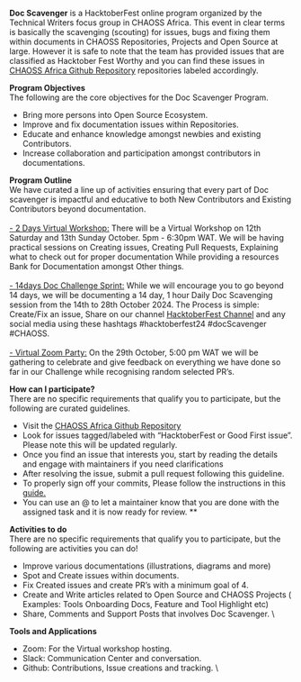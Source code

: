 **Doc Scavenger** is a HacktoberFest online program organized by the Technical Writers focus group in CHAOSS Africa. This event in clear terms is basically the scavenging (scouting) for issues, bugs and fixing them within documents in CHAOSS Repositories, Projects and Open Source at large. However it is safe to note that the team has provided issues that are classified as Hacktober Fest Worthy and you can find these issues in [CHAOSS Africa Github Repository](https://github.com/chaoss/chaoss-africa) repositories labeled accordingly.
 

**Program Objectives** \
The following are the core objectives for the Doc Scavenger Program.
- Bring more persons into Open Source Ecosystem.
- Improve and fix documentation issues within Repositories.
- Educate and enhance knowledge amongst newbies and existing Contributors.
- Increase collaboration and participation amongst contributors in documentations.


**Program Outline** \
We have curated a line up of activities ensuring that every part of Doc scavenger is impactful and educative to both New Contributors and Existing Contributors beyond documentation.  \
 \
<span style="text-decoration:underline;">- 2 Days Virtual Workshop:</span> There will be a Virtual Workshop on 12th Saturday and 13th Sunday October.  5pm - 6:30pm WAT. We will be having practical sessions on Creating issues, Creating Pull Requests, Explaining what to check out for proper documentation While providing a resources Bank for Documentation amongst Other things.  
 \
<span style="text-decoration:underline;">- 14days Doc Challenge Sprint:</span> While we will encourage you to go beyond 14 days, we will be documenting a 14 day, 1 hour Daily Doc Scavenging session from the 14th to 28th October 2024. The Process is simple: Create/Fix an issue, Share on our channel [HacktoberFest Channel](https://chaoss-workspace.slack.com/archives/C07PX1J47HQ) and any social media using these hashtags #hacktoberfest24 #docScavenger #CHAOSS. \
 \
<span style="text-decoration:underline;">- Virtual Zoom Party:</span> On the 29th October, 5:00 pm WAT we will be gathering to celebrate and give feedback on everything we have done so far in our Challenge while recognising random selected PR’s.  

**How can I participate?** \
There are no specific requirements that qualify you to participate, but the following are curated guidelines. 
- Visit the [CHAOSS Africa Github Repository ](https://github.com/chaoss/chaoss-africa) 
- Look for issues tagged/labeled with “HacktoberFest or Good First issue”. Please note this will be updated regularly.  
- Once you find an issue that interests you, start by reading the details and engage with maintainers if you need clarifications 
- After resolving the issue, submit a pull request following this guideline.  
- To properly sign off your commits, Please follow the instructions in this [guide.](https://www.secondstate.io/articles/dco/)  
- You can use an @ to let a maintainer know that you are done with the assigned task and it is now ready for review. ** 

**Activities to do** \
There are no specific requirements that qualify you to participate, but the following are activities you can do!
- Improve various documentations  (illustrations, diagrams and more)
- Spot and Create issues within documents.
- Fix Created issues and create PR’s  with a minimum goal of 4.
- Create and Write articles related to Open Source and CHAOSS Projects ( Examples: Tools Onboarding Docs, Feature and Tool Highlight etc) 
- Share, Comments and Support Posts that involves Doc Scavenger.
 \

**Tools and Applications** 
- Zoom: For the Virtual workshop hosting.
- Slack: Communication Center and conversation.
- Github: Contributions, Issue creations and tracking.
 \
